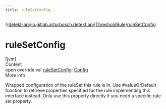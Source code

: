 ```yaml
---
title: ruleSetConfig -
---
```

//[detekt-api](../../index.md)/[io.gitlab.arturbosch.detekt.api](../index.md)/[ThresholdRule](index.md)/[ruleSetConfig](rule-set-config.md)



# ruleSetConfig  
[jvm]  
Content  
open override val [ruleSetConfig](rule-set-config.md): [Config](../-config/index.md)  
More info  


Wrapped configuration of the ruleSet this rule is in. Use #valueOrDefault function to retrieve properties specified for the rule implementing this interface instead. Only use this property directly if you need a specific rule set property.

  



